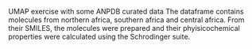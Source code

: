 UMAP exercise with some ANPDB curated data
The dataframe contains molecules from northern africa, southern africa and central africa. From their SMILES, the molecules were prepared and their phyisicochemical properties were calculated using the Schrodinger suite.
